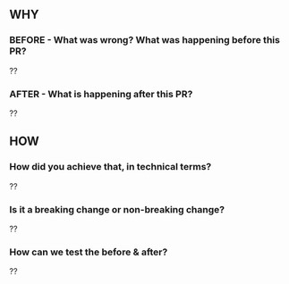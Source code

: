 ## WHY

### BEFORE - What was wrong? What was happening before this PR?

??

### AFTER - What is happening after this PR?

??


## HOW

### How did you achieve that, in technical terms?

??



### Is it a breaking change or non-breaking change?

??


### How can we test the before & after?

??
